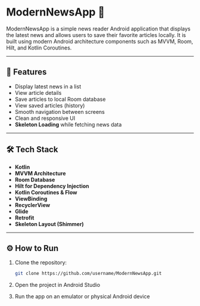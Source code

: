 # ModernNewsApp 📰

ModernNewsApp is a simple news reader Android application that displays the latest news and allows users to save their favorite articles locally. It is built using modern Android architecture components such as MVVM, Room, Hilt, and Kotlin Coroutines.

---

## 📱 Features

- Display latest news in a list
- View article details
- Save articles to local Room database
- View saved articles (history)
- Smooth navigation between screens
- Clean and responsive UI
- **Skeleton Loading** while fetching news data

---

## 🛠️ Tech Stack

- **Kotlin**
- **MVVM Architecture**
- **Room Database**
- **Hilt for Dependency Injection**
- **Kotlin Coroutines & Flow**
- **ViewBinding**
- **RecyclerView**
- **Glide** 
- **Retrofit** 
- **Skeleton Layout (Shimmer)**
---

## ⚙️ How to Run

1. Clone the repository:
   ```bash
   git clone https://github.com/username/ModernNewsApp.git
   ```
2. Open the project in Android Studio

3. Run the app on an emulator or physical Android device
